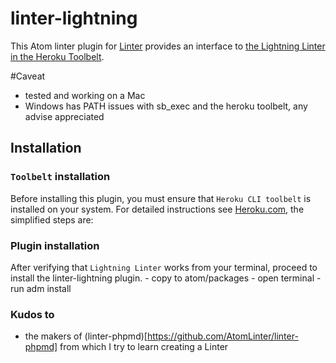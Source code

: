 linter-lightning
=========================

This Atom linter plugin for [Linter](https://github.com/AtomLinter/Linter) provides
an interface to [the Lightning Linter in the Heroku Toolbelt](https://developer.salesforce.com/docs/atlas.en-us.lightning.meta/lightning/cli_intro.htm).

#Caveat
- tested and working on a Mac
- Windows has PATH issues with sb_exec and the heroku toolbelt, any advise appreciated


## Installation
### `Toolbelt` installation
Before installing this plugin, you must ensure that `Heroku CLI toolbelt` is installed on your
system. For detailed instructions see [Heroku.com](https://devcenter.heroku.com/articles/heroku-cli), the simplified steps are:

### Plugin installation

After verifying that `Lightning Linter` works from your terminal, proceed to install the linter-lightning plugin.
    - copy to atom/packages
    - open terminal
    - run adm install

### Kudos to
- the makers of (linter-phpmd)[https://github.com/AtomLinter/linter-phpmd] from which I try to learn creating a Linter
